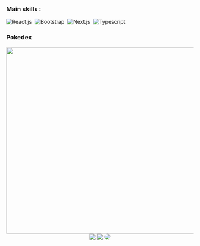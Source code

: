 ### Main skills :

![React.js](https://img.shields.io/badge/-React.js-0D1117?style=for-the-badge&logo=react&labelColor=0D1117)&nbsp; 
![Bootstrap](https://img.shields.io/badge/-Bootstrap-0D1117?style=for-the-badge&logo=bootstrap&logoColor=purple&labelColor=0D1117)&nbsp; ![Next.js](https://img.shields.io/badge/-Next.js-0D1117?style=for-the-badge&logo=next.js&labelColor=0D1117)&nbsp; ![Typescript](https://img.shields.io/badge/-Typescript-0D1117?style=for-the-badge&logo=typescript&labelColor=0D1117&textColor=0D1117)&nbsp; 

### Pokedex 

<div align="center">
  <img src="https://user-images.githubusercontent.com/109279870/217404067-dbd4b3e4-0148-4054-b95f-f8bbe4b394e2.png" width="900px" height="500px"/>
 
 </div>

<div align="center"> 
<a href="https://github.com/Josue-Mendes-Sales-Jr-dev" target="_blank"><img src="https://img.shields.io/badge/Github-000000?style=for-the-badge&logo=github&logoColor=white" target="_blank"></a>
<a href = "mailto:josuemendes2309@gmail.com"> <img src="https://img.shields.io/badge/-Gmail-%32CD32?style=for-the-badge&logo=gmail&logoColor=white" target="_blank"></a>
<a href="https://www.linkedin.com/in/josue-mendes-311181207/" target="_blank"><img src="https://img.shields.io/badge/-LinkedIn-%230077B5?style=for-the-badge&logo=linkedin&logoColor=white" style="border-radius: 30px" target="_blank"></a> 
 </div>
